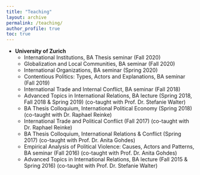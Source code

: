 ```yaml
---
title: "Teaching"
layout: archive
permalink: /teaching/
author_profile: true
toc: true
---
```


- **University of Zurich**  
    - International Institutions, BA Thesis seminar (Fall 2020) 
    - Globalization and Local Communities, BA seminar (Fall 2020) 
    - International Organizations, BA seminar (Spring 2020) 
    - Contentious Politics: Types, Actors and Explanations, BA seminar (Fall 2019) 
    - International Trade and Internal Conflict, BA seminar (Fall 2018)
    - Advanced Topics in International Relations, BA lecture (Spring 2018, Fall 2018 & Spring 2019) (co-taught with Prof. Dr. Stefanie Walter) 
    - BA Thesis Colloquium, International Political Economy  (Spring 2018) (co-taught with Dr. Raphael Reinke) 
    - International Trade and Political Conflict (Fall 2017) (co-taught with Dr. Raphael Reinke) 
    - BA Thesis Colloquium, International Relations & Conflict (Spring 2017) (co-taught with Prof. Dr. Anita Gohdes) 
    - Empirical Analysis of Political Violence: Causes, Actors and Patterns, BA seminar (Fall 2016) (co-taught with Prof. Dr. Anita Gohdes) 
    - Advanced Topics in International Relations, BA lecture (Fall 2015 & Spring 2016) (co-taught with Prof. Dr. Stefanie Walter)
